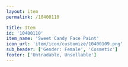 ```yaml
---
layout: item
permalink: /10400110

title: Item
id: '10400110'
item_name: 'Sweet Candy Face Paint'
icon_url: 'item/icon/customize/10400109.png'
sub_header: ['Gender: Female', 'Cosmetic']
footer: ['Untradable, Unsellable']
---
```

